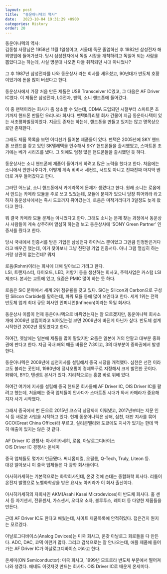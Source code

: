```yaml
---
layout: post
title:  "동운아나텍의 역사"
date:   2023-10-04 19:31:29 +0900
categories: History
order: 20
---
```


동운아나텍의 역사:<br>
김동철 사장님은 1958년 11월 1일생이고, 서울대 독문 졸업하신 후 1982년 삼성전자 해외영업에 들어가셨다. 당시 삼성전자에서 독일 시장을 개척하려고 독일어 되는 사람을 뽑았다고는 하는데, 사실 명문대 나오면 다들 취직되던 시대 아니었나?<br>
<br>
그 후 1987년 삼성전자를 나와 동운상사 라는 회사를 세우셨고, 90년대가 반도체 호황이었기에 돈을 많이 버셨다고 한다.<br>
<br>
동운상사에서 가장 처음 만든 제품은 USB Transceiver IC였고, 그 다음은 AF Driver IC였다. 이 제품은 삼성전자, LG전자, 팬택, 소니 핸드폰에 들어갔다.<br>
<br>
이 중 팬택이라는 회사가 좀 생소할 수 있는데, CDMA 도입되던 시절부터 스마트폰 초기까지 핸드폰 만들던 우리나라 회사다. 팬택&큐리텔 회사 건물이 지금 동운아나텍이 있는 서초평화빌딩이었다. 지금도 존재는 하는데, 핸드폰을 만들고 있지는 않고 명목상으로만 존재한다.<br>
<br>
그래도 제품 목록을 보면 어디선가 들어본 제품들이 있다. 팬택은 2005년에 SKY 핸드폰 브랜드를 갖고 있던 SK텔레텍을 인수해서 SKY 핸드폰들을 출시했었고, 스마트폰 초기에는 베가 시리즈를 냈다. 그 외에도 엄청 많은 핸드폰들을 출시했던 듯 하다.<br>
<br>
동운상사는 소니 핸드폰에 제품이 들어가게 하려고 많은 노력을 했다고 한다. 처음에는 소니에서 안만나주다가, 어떻게 계속 비벼서 세컨드, 서드도 아니고 진짜진짜 마지막 벤더로 겨우 들어갔다고 한다.<br>
<br>
그러던 어느날, 소니 핸드폰에서 카메라쪽에 문제가 생겼다고 한다. 원래 소니는 로옴에서 만드는 카메라 모듈을 주로 쓰고 있었는데, 모듈에 문제가 있으니 당장 튀어와라 라고 하자 동운상사에서는 즉시 도쿄까지 튀어갔는데, 로옴은 미적거리다가 3일정도 늦게 왔다고 한다.<br>
<br>
뭐 결국 카메라 모듈 문제는 아니었다고 한다. 그래도 소니는 문제 찾는 과정에서 동운상사 사람들이 계속 상주하며 열심히 하는걸 보고 동운상사에 ‘SONY Green Partner’ 인증서를 줬다고 한다.<br>
<br>
당시 국내에서 인증서를 받은 기업은 삼성전자 하이닉스 뿐이었고 그만큼 인정받은거다 라고 배우긴 했는데, 이거 찾아보니 그냥 친환경 기업 인증서다. 아니 그럼 열심히 하는거랑 상관이 없는건데? 뭐지<br>
<br>
로옴(Rohm)이라는 회사에 대해 알아보고 가려고 한다.<br>
LSI, 트랜지스터, 다이오드, LED, 저항기 등을 생산하는 회사고, 주력사업은 커스텀 LSI 제조다. 본사는 교토에 있고, 요즘은 PMIC 많이 하는 듯 하다.<br>
<br>
로옴은 SiC 분야에서 세계 2위 점유율을 갖고 있다. SiC는 Silicon과 Carbon으로 구성된 Silicon Carbide를 말하는데, 파워 모듈 등에 많이 쓰인다고 한다. 세계 1위는 전력 반도체 업계 최대 규모 회사인 인피니언(Infineon)이라는 독일 회사다.<br>
<br>
동운상사 이름이 언제 동운아나텍으로 바뀌었는지는 잘 모르겠지만, 동운아나텍 회사소개에 2006년 설립이라고 되어있는걸 보면 2006년에 바뀐게 아닌가 싶다. 반도체 설계 시작한건 2002년 정도였다고 한다.<br>
<br>
하여간, 옛날에는 일본에 제품을 많이 팔았지만 요즘은 일본에 거의 안팔고 대부분 중화권에 판다고 한다. 지금 국내:해외 매출 비율은 7:3이고, 3의 대부분이 중화권에서 발생한다.<br>
<br>
동운아나텍은 2009년에 심천지사를 설립해서 중국 시장을 개척했다. 심천은 선전 이라고도 불리는 곳인데, 1980년에 덩샤오핑이 경제특구로 지정해서 크게 발전한 곳이다. 화웨이, BYD, 텐센트 본사가 있다. 지리적으로는 홍콩 바로 위에 있다.<br>
<br>
하여간 여기에 지사를 설립해 중국 핸드폰 회사들에 AF Driver IC, OIS Driver IC를 팔려고 했는데, 처음에는 중국 업체들이 안사다가 스마트폰 시대가 와서 카메라가 중요해지자 사기 시작했다.<br>
<br>
그래서 중국에서 번 돈으로 2015년 코스닥 상장까지 이뤄냈고, 2017년부터는 지문 인식 등 새로운 사업을 시작하고 있다. 현재 동운아나텍은 상해, 심천, 대만 지사를 묶어 GCO(Great China Office)라 부르고, 실리콘밸리와 도쿄에도 지사가 있기는 한데 딱히 매출이 있지는 않은 것 같다.<br>
<br>
AF Driver IC 경쟁사: 아사히카세히, 로옴, 아날로그디바이스<br>
OIS Driver IC 경쟁사: 온세미<br>
<br>
중국 업체들도 몇가지 언급됐다. 써니옵티컬, 오필름, Q-Tech, Truly, Liteon 등.<br>
대강 알아보니 이 중국 업체들은 다 광학 회사들이다.<br>
<br>
아사히카세히는 기본적으로는 화학회사인데, 온갖 것에 손대는 종합화학 회사다. 리튬이온전지 발명으로 노벨화학상을 받은 요시노 아키라가 이 회사 출신이다.<br>
<br>
아사히카세히의 자회사인 AKM(Asahi Kasei Microdevices)이 반도체 회사다. 홀 센서 등 자기센서, 전류센서, 가스센서, 오디오 소자, 블루투스, 레이더 등 다양한 제품들을 만든다.<br>
<br>
근데 AF Driver IC도 한다고 배웠는데, 사이트 제품목록에 안적혀있다. 접은건지 뭔지는 모르겠다.<br>
<br>
아날로그디바이스(Analog Devices)는 미국 회사고, 온갖 아날로그 회로들을 다 만든다. ADC, DAC, 코덱 이런거 많다. 그리고 검색으로는 잘 안나오는데, 애플 제품에 들어가는 AF Driver IC가 아날로그디바이스 꺼라고 한다.<br>
<br>
온세미(ON Semiconductor): 미국 회사고, 1999년 모토로라 반도체 부문에서 떨어져 나와 생겼다. 애네도 이것저것 만드는 회사다. OIS Driver IC로 배운게 온세미다.<br>
